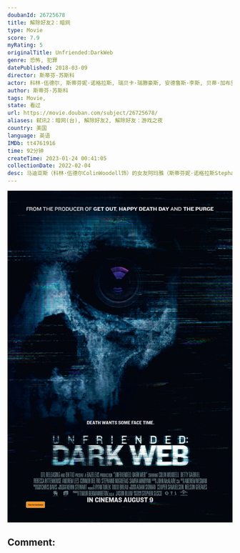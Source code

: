 ```yaml
---
doubanId: 26725678
title: 解除好友2：暗网
type: Movie
score: 7.9
myRating: 5
originalTitle: Unfriended:DarkWeb
genre: 恐怖, 犯罪
datePublished: 2018-03-09
director: 斯蒂芬·苏斯科
actor: 科林·伍德尔, 斯蒂芬妮·诺格拉斯, 瑞贝卡·瑞滕豪斯, 安德鲁斯·李斯, 贝蒂·加布里埃尔, 康纳·戴尔·里奥, 萨维拉·温蒂亚尼, 切尔西·阿尔登, 道格拉斯·泰特, 阿什顿·斯迈利, 阿历萨·芒索, undefined
author: 斯蒂芬·苏斯科
tags: Movie, 
state: 看过
url: https://movie.douban.com/subject/26725678/
aliases: 弑讯2：暗网(台), 解除好友2, 解除好友：游戏之夜
country: 美国
language: 英语
IMDb: tt4761916
time: 92分钟
createTime: 2023-01-24 00:41:05
collectionDate: 2022-02-04
desc: 马迪亚斯（科林·伍德尔ColinWoodell饰）的女友阿玛雅（斯蒂芬妮·诺格拉斯StephanieNogueras饰）是一名聋哑人，为了能够和阿玛雅顺利的交流，马迪亚斯煞费苦心，然而两人...
---
```


![image](assets/p2528012421.jpg)

Comment: 
---


